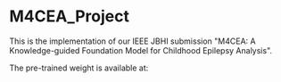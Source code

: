 # M4CEA_Project
This is the implementation of our IEEE JBHI submission "M4CEA: A Knowledge-guided Foundation Model for Childhood Epilepsy Analysis".

The pre-trained weight is available at:[ ](https://pan.baidu.com/s/1rSBjt3_ojaITwbyfKxf33Q?pwd=fg3s)
